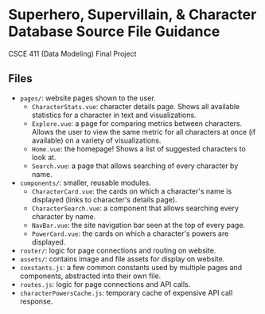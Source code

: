 # Superhero, Supervillain, & Character Database Source File Guidance
CSCE 411 (Data Modeling) Final Project

## Files
- `pages/`: website pages shown to the user.
	- `CharacterStats.vue`: character details page. Shows all available statistics for a character in text and visualizations.
	- `Explore.vue`: a page for comparing metrics between characters. Allows the user to view the same metric for all characters at once (if available) on a variety of visualizations.
	- `Home.vue`: the homepage! Shows a list of suggested characters to look at.
	- `Search.vue`: a page that allows searching of every character by name.
- `components/`: smaller, reusable modules.
	- `CharacterCard.vue`: the cards on which a character's name is displayed (links to character's details page).
	- `CharacterSearch.vue`: a component that allows searching every character by name.
	- `NavBar.vue`: the site navigation bar seen at the top of every page.
	- `PowerCard.vue`: the cards on which a character's powers are displayed.
- `router/`: logic for page connections and routing on website.
- `assets/`: contains image and file assets for display on website.
- `constants.js`: a few common constants used by multiple pages and components, abstracted into their own file.
- `routes.js`: logic for page connections and API calls.
- `characterPowersCache.js`: temporary cache of expensive API call response.
